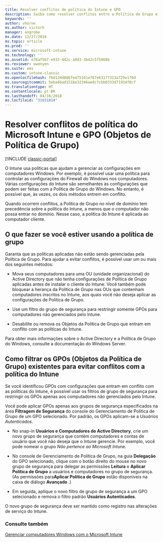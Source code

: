 ```yaml
---
title: Resolver conflitos de política do Intune e GPO
description: Saiba como resolver conflitos entre a Política de Grupo e as políticas de configuração do Intune.
keywords: ''
author: vhorne
ms.author: victorh
manager: angrobe
ms.date: 12/27/2016
ms.topic: article
ms.prod: ''
ms.service: microsoft-intune
ms.technology: ''
ms.assetid: e76af5b7-e933-442c-a9d3-3b42c5f5868b
ms.reviewer: owenyen
ms.suite: ems
ms.custom: intune-classic
ms.openlocfilehash: f6d12dd886fe475161e767e63177313a729e170d
ms.sourcegitcommit: 5eba4bad151be32346aedc7cbb0333d71934f8cf
ms.translationtype: HT
ms.contentlocale: pt-BR
ms.lasthandoff: 04/16/2018
ms.locfileid: "31031814"
---
```

# <a name="resolve-group-policy-objects-gpo-and-microsoft-intune-policy-conflicts"></a>Resolver conflitos de política do Microsoft Intune e GPO (Objetos de Política de Grupo)

[!INCLUDE [classic-portal](../includes/classic-portal.md)]

O Intune usa políticas que ajudam a gerenciar as configurações em computadores Windows. Por exemplo, é possível usar uma política para controlar as configurações do Firewall do Windows nos computadores. Várias configurações do Intune são semelhantes às configurações que podem ser feitas com a Política de Grupo do Windows. No entanto, é possível que, às vezes, os dois métodos entrem em conflito.

Quando ocorrem conflitos, a Política de Grupo no nível de domínio tem precedência sobre a política do Intune, a menos que o computador não possa entrar no domínio. Nesse caso, a política do Intune é aplicada ao computador cliente.

## <a name="what-to-do-if-you-are-using-group-policy"></a>O que fazer se você estiver usando a política de grupo
Garanta que as políticas aplicadas não estão sendo gerenciadas pela Política de Grupo. Para ajudar a evitar conflitos, é possível usar um ou mais dos seguintes métodos:

-   Mova seus computadores para uma OU (unidade organizacional) do Active Directory que não tenha configurações de Política de Grupo aplicadas antes de instalar o cliente do Intune. Você também pode bloquear a herança da Política de Grupo nas OUs que contenham computadores inscritos no Intune, aos quais você não deseja aplicar as configurações de Política de Grupo.

-   Use um filtro do grupo de segurança para restringir somente GPOs para computadores não gerenciados pelo Intune.

-   Desabilite ou remova os Objetos da Política de Grupo que entram em conflito com as políticas do Intune.

Para obter mais informações sobre o Active Directory e a Política de Grupo do Windows, consulte a documentação do Windows Server.

## <a name="how-to-filter-existing-gpos-to-avoid-conflicts-with-intune-policy"></a>Como filtrar os GPOs (Objetos da Política de Grupo) existentes para evitar conflitos com a política do Intune
Se você identificou GPOs com configurações que entram em conflito com as políticas do Intune, é possível usar os filtros de grupo de segurança para restringir os GPOs apenas aos computadores não gerenciados pelo Intune.

<!--- ### Use WMI filters
WMI filters selectively apply GPOs to computers that satisfy the conditions of a query. To apply a WMI filter, deploy a WMI class instance to all PCs in the enterprise before you enroll any PCs in the Intune service.

#### To apply WMI filters to a GPO

1.  Create a management object file by copying and pasting the following into a text file, and then saving it to a convenient location as **WIT.mof**. The file contains the WMI class instance that you deploy to PCs that you want to enroll in the Intune service.

    ```
    //Beginning of MOF file.
    #pragma classflags("forceupdate")
    #pragma namespace ("\\\\.\\Root")
    instance of __Namespace
    {
       Name = "WindowsIntune";
    };

    #pragma namespace ("\\\\.\\Root\\WindowsIntune")
    [
       Description("This class defines Microsoft Intune common properties")
    ]
    class WindowsIntune_ManagedNode
    {
       [ read, Description("This defines whether Microsoft Intune Policy is enabled"): DisableOverride ToSubClass ]
       boolean WindowsIntunePolicyEnabled;
       [ read, key, Description("This property defines the version." "Example: 1.0"): ToSubClass ]
       string Version;
    };

    instance of WindowsIntune_ManagedNode
    {
       Version = "1.0";
       WindowsIntunePolicyEnabled = 1;
    };
    ```

2.  Use either a startup script or Group Policy to deploy the file. The following is the deployment command for the startup script. The WMI class instance must be deployed before you enroll client PCs in the Intune service.

    **C:/Windows/System32/Wbem/MOFCOMP &lt;path to MOF file&gt;\wit.mof**

3.  Run either of the following commands to create the WMI filters, depending on whether the GPO you want to filter applies to PCs that are managed by using Intune or to PCs that are not managed by using Intune.

    -   For GPOs that apply to PCs that are not managed by using Intune, use the following:

        ```
        Namespace:root\WindowsIntune
        Query:  SELECT WindowsIntunePolicyEnabled FROM WindowsIntune_ManagedNode WHERE WindowsIntunePolicyEnabled=0
        ```

    -   For GPOs that apply to PCs that are managed by Intune, use the following:

        ```
        Namespace:root\WindowsIntune
        Query:  SELECT WindowsIntunePolicyEnabled FROM WindowsIntune_ManagedNode WHERE WindowsIntunePolicyEnabled=1
        ```

4.  Edit the GPO in the Group Policy Management console to apply the WMI filter that you created in the previous step.

    -   For GPOs that should apply only to PCs that you want to manage by using Intune, apply the filter **WindowsIntunePolicyEnabled=1**.

    -   For GPOs that should apply only to PCs that you do not want to manage by using Intune, apply the filter **WindowsIntunePolicyEnabled=0**.

For more information about how to apply WMI filters in Group Policy, see the blog post [Security Filtering, WMI Filtering, and Item-level Targeting in Group Policy Preferences](http://go.microsoft.com/fwlink/?LinkId=177883). --->


Você pode aplicar GPOs apenas aos grupos de segurança especificados na área **Filtragem de Segurança** do console do Gerenciamento de Política de Grupo de um GPO selecionado. Por padrão, os GPOs aplicam-se a *Usuários Autenticados*.

-   No snap-in **Usuários e Computadores do Active Directory**, crie um novo grupo de segurança que contém computadores e contas de usuário que você não deseja que o Intune gerencie. Por exemplo, você pode nomear o grupo *Não pertence ao Microsoft Intune*.

-   No console de Gerenciamento de Política de Grupo, na guia **Delegação** do GPO selecionado, clique com o botão direito do mouse no novo grupo de segurança para delegar as permissões **Leitura** e **Aplicar Política de Grupo** a usuários e computadores no grupo de segurança. (As permissões para**Aplicar Política de Grupo** estão disponíveis na caixa de diálogo **Avançado** .)

-   Em seguida, aplique o novo filtro de grupo de segurança a um GPO selecionado e remova o filtro padrão **Usuários Autenticados**.

O novo grupo de segurança deve ser mantido como registro nas alterações de serviço do Intune.

### <a name="see-also"></a>Consulte também
[Gerenciar computadores Windows com o Microsoft Intune](manage-windows-pcs-with-microsoft-intune.md)

